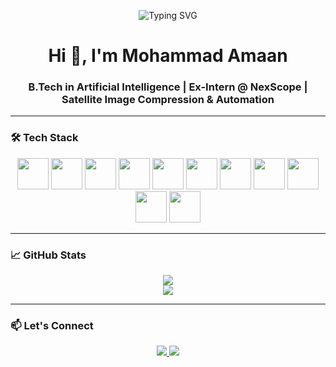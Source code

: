 <p align="center">
  <img src="https://readme-typing-svg.demolab.com?font=Fira+Code&size=22&pause=1000&center=true&vCenter=true&width=500&lines=AI+Undergraduate+%7C+Pythonic+Mindset;OpenCV+%7C+Raspberry+Pi+%7C+Automation;Always+learning+and+building+%F0%9F%9A%80" alt="Typing SVG" />
</p>

<h1 align="center">Hi 👋, I'm Mohammad Amaan</h1>
<h3 align="center">B.Tech in Artificial Intelligence | Ex-Intern @ NexScope | Satellite Image Compression & Automation</h3>

---

### 🛠️ Tech Stack

<p align="center">
  <img src="https://cdn.jsdelivr.net/gh/devicons/devicon/icons/python/python-original.svg" width="50" height="50" />
  <img src="https://cdn.jsdelivr.net/gh/devicons/devicon/icons/opencv/opencv-original.svg" width="50" height="50" />
  <img src="https://cdn.jsdelivr.net/gh/devicons/devicon/icons/numpy/numpy-original.svg" width="50" height="50" />
  <img src="https://cdn.jsdelivr.net/gh/devicons/devicon/icons/pandas/pandas-original.svg" width="50" height="50" />
  <img src="https://cdn.jsdelivr.net/gh/devicons/devicon/icons/matplotlib/matplotlib-original.svg" width="50" height="50" />
  <img src="https://cdn.jsdelivr.net/gh/devicons/devicon/icons/bash/bash-original.svg" width="50" height="50" />
  <img src="https://cdn.jsdelivr.net/gh/devicons/devicon/icons/raspberrypi/raspberrypi-original.svg" width="50" height="50" />
  <img src="https://cdn.jsdelivr.net/gh/devicons/devicon/icons/jupyter/jupyter-original.svg" width="50" height="50" />
  <img src="https://cdn.jsdelivr.net/gh/devicons/devicon/icons/git/git-original.svg" width="50" height="50" />
  <img src="https://cdn.jsdelivr.net/gh/devicons/devicon/icons/vscode/vscode-original.svg" width="50" height="50" />
  <img src="https://cdn.jsdelivr.net/gh/devicons/devicon/icons/cplusplus/cplusplus-original.svg" width="50" height="50" />

</p>

---

### 📈 GitHub Stats

<p align="center">
  <img src="https://github-readme-streak-stats.herokuapp.com/?user=amaan293&theme=tokyonight&hide_border=true" />
  <br/>
  <img src="https://github-readme-stats.vercel.app/api/top-langs/?username=amaan293&layout=compact&theme=tokyonight&hide_border=true" />
</p>

---

### 📫 Let's Connect

<p align="center">
  <a href="mailto:mohammadamaan293@gmail.com">
    <img src="https://img.shields.io/badge/Gmail-D14836?style=for-the-badge&logo=gmail&logoColor=white" />
  </a>
  <a href=""><img src="https://img.shields.io/badge/LinkedIn-0077B5?style=for-the-badge&logo=linkedin&logoColor=white" /></a>
</p>
